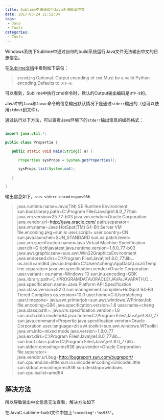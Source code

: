 ```yaml
---
title: Sublime中编译运行Java无法输出中文
date: 2017-03-24 21:52:04
tags:
 - Java
 - Tools
categories:
 - Tools
---
```


Windows系统下Sublime中通过自带的build系统运行Java文件无法输出中文的日志信息。

在[Sublime文档](http://docs.sublimetext.info/en/latest/reference/build_systems/exec.html)中看到如下语句：
> `encoding`
Optional.
Output encoding of `cmd`.Must be a valid Python encoding.Defaults to `UTF-8`.



可以看到，Sublime中执行cmd命令时，默认的Output输出编码是`UTF-8`的。

Java中的`Java`和`Javac`命令的信息输出默认情况下是通过`stderr`输出的（也可以使用`stdout`到文件）。

通过执行以下方法，可以查看Java环境下的`stderr`输出信息的编码格式：

```java

import java.util.*;

public class Propertie {

   public static void main(String[] a) {

      Properties sysProps = System.getProperties();

      sysProps.list(System.out);

   }

}

```

输出信息如下，`sun.stderr.encoding=ms936`

>java.runtime.name=Java(TM) SE Runtime Environment
sun.boot.library.path=C:\Program Files\Java\jre1.8.0_77\bin
java.vm.version=25.77-b03
java.vm.vendor=Oracle Corporation
java.vendor.url=http://java.oracle.com/
path.separator=;
java.vm.name=Java HotSpot(TM) 64-Bit Server VM
file.encoding.pkg=sun.io
user.script=
user.country=CN
sun.java.launcher=SUN_STANDARD
sun.os.patch.level=
java.vm.specification.name=Java Virtual Machine Specification
user.dir=G:\job\javatest
java.runtime.version=1.8.0_77-b03
java.awt.graphicsenv=sun.awt.Win32GraphicsEnvironment
java.endorsed.dirs=C:\Program Files\Java\jre1.8.0_77\lib...
os.arch=amd64
java.io.tmpdir=C:\Users\cheng\AppData\Local\Temp\
line.separator=
java.vm.specification.vendor=Oracle Corporation
user.variant=
os.name=Windows 10
sun.jnu.encoding=GBK
java.library.path=C:\PROGRAMDATA\ORACLE\JAVA\JAVAPATH;C...
java.specification.name=Java Platform API Specification
java.class.version=52.0
sun.management.compiler=HotSpot 64-Bit Tiered Compilers
os.version=10.0
user.home=C:\Users\cheng
user.timezone=
java.awt.printerjob=sun.awt.windows.WPrinterJob
file.encoding=GBK
java.specification.version=1.8
user.name=cheng
java.class.path=.
java.vm.specification.version=1.8
sun.arch.data.model=64
java.home=C:\Program Files\Java\jre1.8.0_77
sun.java.command=Propertie
java.specification.vendor=Oracle Corporation
user.language=zh
awt.toolkit=sun.awt.windows.WToolkit
java.vm.info=mixed mode
java.version=1.8.0_77
java.ext.dirs=C:\Program Files\Java\jre1.8.0_77\lib...
sun.boot.class.path=C:\Program Files\Java\jre1.8.0_77\lib...
sun.stderr.encoding=ms936
java.vendor=Oracle Corporation
file.separator=\
java.vendor.url.bug=http://bugreport.sun.com/bugreport/
sun.cpu.endian=little
sun.io.unicode.encoding=UnicodeLittle
sun.stdout.encoding=ms936
sun.desktop=windows
sun.cpu.isalist=amd64


## 解决方法

所以导致输出中文信息无法查看，解决方法如下

在JavaC.sublime-build文件中加上`"encoding":"ms936"`。